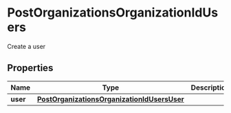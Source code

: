 

# PostOrganizationsOrganizationIdUsers

Create a user

## Properties

Name | Type | Description | Notes
------------ | ------------- | ------------- | -------------
**user** | [**PostOrganizationsOrganizationIdUsersUser**](PostOrganizationsOrganizationIdUsersUser.md) |  | 



